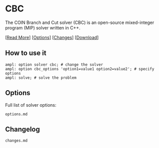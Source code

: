 # CBC

The COIN Branch and Cut solver (CBC) is an open-source mixed-integer program (MIP) solver written in C++.

[[Read More](https://ampl.com/products/solvers/open-source-solvers/)]
[[Options](options.md)]
[[Changes](changes.md)]
[[Download](https://portal.ampl.com)]

## How to use it

```ampl
ampl: option solver cbc; # change the solver
ampl: option cbc_options 'option1=value1 option2=value2'; # specify options
ampl: solve; # solve the problem
```

## Options

Full list of solver options:
```{toctree}
options.md
```

## Changelog

```{toctree}
changes.md
```
